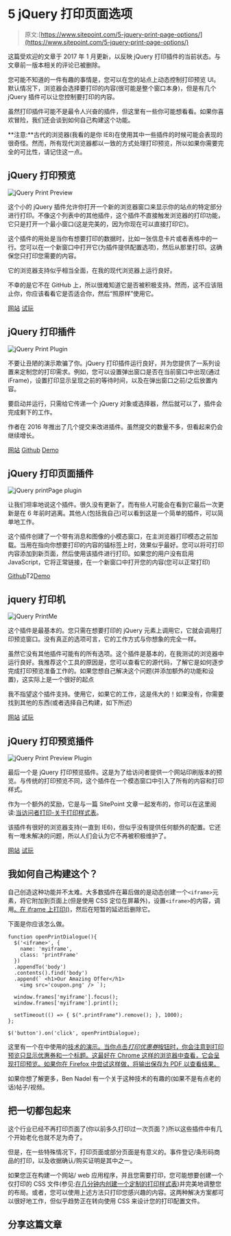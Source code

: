 # 5 jQuery 打印页面选项

> 原文:[https://www.sitepoint.com/5-jquery-print-page-options/](https://www.sitepoint.com/5-jquery-print-page-options/)

这篇受欢迎的文章于 2017 年 1 月更新，以反映 jQuery 打印插件的当前状态。与文章前一版本相关的评论已被删除。

您可能不知道的一件有趣的事情是，您可以在您的站点上动态控制打印预览 UI。默认情况下，浏览器会选择要打印的内容(很可能是整个窗口本身)，但是有几个 jQuery 插件可以让您控制要打印的内容。

虽然打印插件可能不是最令人兴奋的插件，但这里有一些你可能想看看。如果你喜欢冒险，我们还会谈到如何自己构建这个功能。

**注意:**古代的浏览器(我看的是你 IE8)在使用其中一些插件的时候可能会表现的很奇怪。然而，所有现代浏览器都以一致的方式处理打印预览，所以如果你需要完全的可比性，请记住这一点。

## jQuery 打印预览

![jQuery Print Preview](../Images/8027b1dd9bbf8c2e6df16c64d8e02d97.png)

这个小的 jQuery 插件允许你打开一个新的浏览器窗口来显示你的站点的特定部分进行打印。不像这个列表中的其他插件，这个插件不直接触发浏览器的打印功能，它只是打开一个最小窗口(这是完美的，因为你现在可以直接打印它)。

这个插件的用处是当你有想要打印的数据时，比如一张信息卡片或者表格中的一行。您可以在一个新窗口中打开它(为插件提供配置选项)，然后从那里打印。这确保您只打印您需要的内容。

它的浏览器支持似乎相当全面，在我的现代浏览器上运行良好。

不幸的是它不在 GitHub 上，所以很难知道它是否被积极支持。然而，这不应该阻止你，你应该看看它是否适合你，然后“照原样”使用它。

[网站](http://www.jqueryscript.net/other/jQuery-Plugin-For-Html-Print-Preview-printPreview.html)
[试玩](http://www.jqueryscript.net/demo/jQuery-Plugin-For-Html-Print-Preview-printPreview/)

## jQuery 打印插件

![jQuery Print Plugin](../Images/388f3d00bbac9f0fb421aacea87082e1.png)

不要让丑陋的演示欺骗了你。jQuery 打印插件运行良好，并为您提供了一系列设置来定制您的打印需求。例如，您可以设置弹出窗口是否在当前窗口中出现(通过 iFrame)，设置打印显示呈现之前的等待时间，以及在弹出窗口之前/之后放置内容。

要启动并运行，只需给它传递一个 jQuery 对象或选择器，然后就可以了，插件会完成剩下的工作。

作者在 2016 年推出了几个提交来改进插件。虽然提交的数量不多，但看起来仍会继续增长。

[网站](https://doersguild.github.io/jQuery.print/)
[Github](https://github.com/DoersGuild/jQuery.print)
[Demo](http://doersguild.github.io/jQuery.print/demo/)

## jQuery 打印页面插件

![jQuery printPage plugin](../Images/883d739ceb3c5d0bc5dae67645802e30.png)

让我们坦率地说这个插件。很久没有更新了。而有些人可能会在看到它最后一次更新是在 6 年前时逃离。其他人(包括我自己)可以看到这是一个简单的插件，可以简单地工作。

这个插件创建了一个带有消息和图像的小模态窗口，在主浏览器打印模态之前加载。当用在指向你想要打印的内容的锚标签上时，效果似乎最好。您可以将可打印内容添加到新页面，然后使用该插件进行打印。如果您的用户没有启用 JavaScript，它将正常链接，在一个新窗口中打开您的内容(您可以正常打印)

[Github](https://github.com/posabsolute/jQuery-printPage-plugin)T2[Demo](http://www.position-absolute.com/creation/print/)

## jquery 打印机

![jQuery PrintMe](../Images/3bb2b9ab318bfd059a5a6fcfe5473a40.png)

这个插件是最基本的。您只需在想要打印的 jQuery 元素上调用它，它就会调用打印预览窗口。没有真正的选项可言，它的工作方式与你想象的完全一样。

虽然它没有其他插件可能有的所有选项。这个插件是基本的，在我测试的浏览器中运行良好。我推荐这个工具的原因是，您可以查看它的源代码，了解它是如何逐步完成打印预览准备工作的。如果您想自己解决这个问题(并添加额外的功能和设置)，这实际上是一个很好的起点

我不指望这个插件支持。使用它，如果它的工作，这是伟大的！如果没有，你需要找到其他的东西(或者选择自己构建，如下所述)

[网站](http://www.jqueryscript.net/other/Any-Html-Elements-Printing-Plugin-For-jQuery-printMe.html)
[试玩](http://www.jqueryscript.net/demo/Any-Html-Elements-Printing-Plugin-For-jQuery-printMe/)

## jQuery 打印预览插件

![jQuery Print Preview Plugin](../Images/9c81a91edc2750e58cb3d2fb6301727b.png)

最后一个是 jQuery 打印预览插件。这是为了给访问者提供一个网站印刷版本的预览。与传统的打印预览不同，这个插件在一个模态窗口中引入了所有的内容和打印样式。

作为一个额外的奖励，它是与一篇 SitePoint 文章一起发布的，你可以在这里阅读:[当访问者打印-关于打印样式表](https://www.sitepoint.com/when-visitors-print-about-that-print-stylesheet/)。

该插件有很好的浏览器支持(一直到 IE6)，但似乎没有提供任何额外的配置。它还有一堆未解决的问题，所以人们会认为它不再被积极维护了。

[网站](https://github.com/etimbo/jquery-print-preview-plugin)
[试玩](http://etimbo.github.io/jquery-print-preview-plugin/example/index.html)

## 我如何自己构建这个？

自己创造这种功能并不太难。大多数插件在幕后做的是动态创建一个`<iframe>`元素，将它附加到页面上(但是使用 CSS 定位在屏幕外)，设置`<iframe>`的内容，调用[。在 iframe 上打印()](https://developer.mozilla.org/en-US/docs/Web/API/Window/print)，然后在短暂的延迟后删除它。

下面是你应该怎么做。

```
function openPrintDialogue(){
  $('<iframe>', {
    name: 'myiframe',
    class: 'printFrame'
  })
  .appendTo('body')
  .contents().find('body')
  .append(` <h1>Our Amazing Offer</h1>
    <img src='coupon.png' /> `);

  window.frames['myiframe'].focus();
  window.frames['myiframe'].print();

  setTimeout(() => { $(".printFrame").remove(); }, 1000);
};

$('button').on('click', openPrintDialogue); 
```

这里有一个在中使用的[技术的演示。当你点击*打印优惠券*按钮时，你会注意到打印预览只显示优惠券和一个标题。这最好在 Chrome 这样的浏览器中查看，它会呈现打印预览。如果你在 Firefox 中尝试这样做，将输出保存为 PDF 以查看结果。](http://codepen.io/SitePoint/full/KaPNmx)

如果你想了解更多，Ben Nadel 有一个关于这种技术的有趣的(如果不是有点老的话)帖子/视频。

## 把一切都包起来

这个行业已经不再打印页面了(你以前多久打印过一次页面？)所以这些插件中有几个开始老化也就不足为奇了。

但是，在一些特殊情况下，打印页面或部分页面是有意义的。事件登记/条形码商品的打印，以及收据确认/购买证明是其中之一。

如果您正在构建一个网站/ web 应用程序，并且您需要打印，您可能想要创建一个仅打印的 CSS 文件(参见:[在几分钟内创建一个定制的打印样式表](https://www.sitepoint.com/create-a-customized-print-stylesheet-in-minutes/))并完美地调整您的布局。或者，您可以使用上述方法只打印您感兴趣的内容。这两种解决方案都可以很好地工作，但似乎趋势正在转向使用 CSS 来设计您的打印配置文件。

## 分享这篇文章